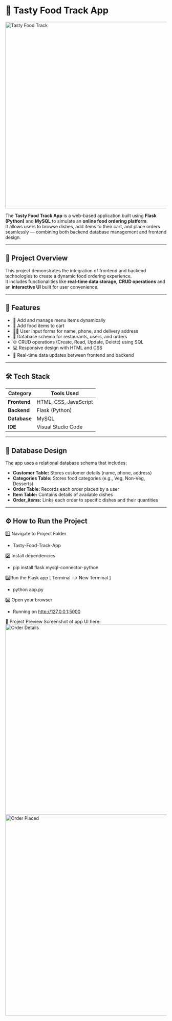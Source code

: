 
# 🍴 Tasty Food Track App

 <img width="1362" height="583" alt="Tasty Food Track" src="https://github.com/user-attachments/assets/2e54b137-2635-4390-bcf4-0a1abc96efa3" />

The **Tasty Food Track App** is a web-based application built using **Flask (Python)** and **MySQL** to simulate an **online food ordering platform**.  
It allows users to browse dishes, add items to their cart, and place orders seamlessly — combining both backend database management and frontend design.

---

## 🚀 Project Overview

This project demonstrates the integration of frontend and backend technologies to create a dynamic food ordering experience.  
It includes functionalities like **real-time data storage**, **CRUD operations** and an **interactive UI** built for user convenience.

---

## 🧩 Features

- 🍕 Add and manage menu items dynamically  
- 🛒 Add food items to cart  
- 🧍‍♂️ User input forms for name, phone, and delivery address  
- 🧾 Database schema for restaurants, users, and orders  
- ⚙️ CRUD operations (Create, Read, Update, Delete) using SQL  
- 💻 Responsive design with HTML and CSS  
- 🔄 Real-time data updates between frontend and backend  

---

## 🛠️ Tech Stack

| Category | Tools Used |
|-----------|-------------|
| **Frontend** | HTML, CSS, JavaScript |
| **Backend** | Flask (Python) |
| **Database** | MySQL |
| **IDE** | Visual Studio Code |

---

## 🧠 Database Design

The app uses a relational database schema that includes:
- **Customer Table:** Stores customer details (name, phone, address)
- **Categories Table:**  Stores food categories (e.g., Veg, Non-Veg, Desserts) 
- **Order Table:** Records each order placed by a user  
- **Item Table:** Contains details of available dishes
- **Order_items:**  Links each order to specific dishes and their quantities

---

## ⚙️ How to Run the Project

1️⃣ Navigate to Project Folder 
   - Tasty-Food-Track-App

2️⃣ Install dependencies
   - pip install flask mysql-connector-python

3️⃣Run the Flask app [ Terminal --> New Terminal ]
   - python app.py

4️⃣ Open your browser
   - Running on http://127.0.0.1:5000

📸 Project Preview
Screenshot of app UI here:
 <img width="1363" height="596" alt="Order Details" src="https://github.com/user-attachments/assets/960614e6-f161-4602-84c9-5cbda7082444" />
 <img width="1359" height="628" alt="Order Placed" src="https://github.com/user-attachments/assets/d5bbea04-9818-4057-b215-3e9fb44f28b9" />








